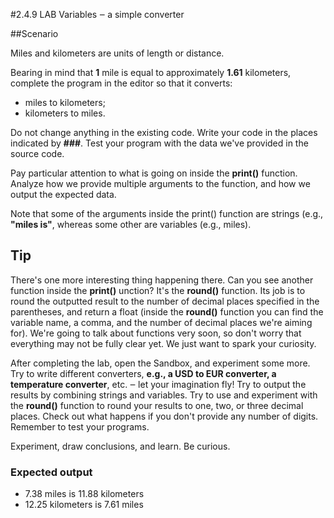 #2.4.9   LAB   Variables ‒ a simple converter

##Scenario

Miles and kilometers are units of length or distance.

Bearing in mind that **1** mile is equal to approximately **1.61** kilometers, complete the program in the editor so that it converts:

+ miles to kilometers;
+ kilometers to miles.

Do not change anything in the existing code. Write your code in the places indicated by **###**. Test your program with the data we've provided in the source code.

Pay particular attention to what is going on inside the **print()** function. Analyze how we provide multiple arguments to the function, and how we output the expected data.

Note that some of the arguments inside the print() function are strings (e.g., **"miles is"**, whereas some other are variables (e.g., miles).

  ## Tip  
There's one more interesting thing happening there. Can you see another function inside the **print()** unction? It's the **round()** function. Its job is to round the outputted result to the number of decimal places specified in the parentheses, and return a float (inside the **round()** function you can find the variable name, a comma, and the number of decimal places we're aiming for). We're going to talk about functions very soon, so don't worry that everything may not be fully clear yet. We just want to spark your curiosity.

After completing the lab, open the Sandbox, and experiment some more. Try to write different converters, **e.g., a USD to EUR converter, a temperature converter**, etc. ‒ let your imagination fly! Try to output the results by combining strings and variables. Try to use and experiment with the **round()** function to round your results to one, two, or three decimal places. Check out what happens if you don't provide any number of digits. Remember to test your programs.

Experiment, draw conclusions, and learn. Be curious.

### Expected output
+ 7.38 miles is 11.88 kilometers
+ 12.25 kilometers is 7.61 miles
